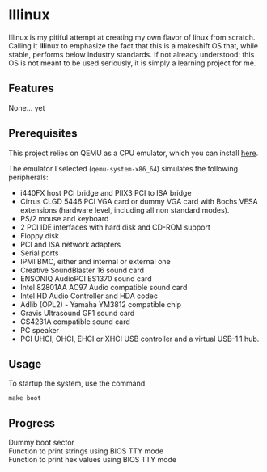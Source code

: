 # Illinux 

Illinux is my pitiful attempt at creating my own flavor of linux from scratch. Calling it **Ill**inux to emphasize the fact that this is a makeshift OS that, while stable, performs below industry standards. If not already understood: this OS is not meant to be used seriously, it is simply a learning project for me. 

## Features
None... yet

## Prerequisites

This project relies on QEMU as a CPU emulator, which you can install [here](https://www.qemu.org/download/).  

The emulator I selected (`qemu-system-x86_64`) simulates the following peripherals:
- i440FX host PCI bridge and PIIX3 PCI to ISA bridge
- Cirrus CLGD 5446 PCI VGA card or dummy VGA card with Bochs VESA extensions (hardware level, including all non standard modes).
- PS/2 mouse and keyboard
- 2 PCI IDE interfaces with hard disk and CD-ROM support
- Floppy disk
- PCI and ISA network adapters
- Serial ports
- IPMI BMC, either and internal or external one
- Creative SoundBlaster 16 sound card
- ENSONIQ AudioPCI ES1370 sound card
- Intel 82801AA AC97 Audio compatible sound card
- Intel HD Audio Controller and HDA codec
- Adlib (OPL2) - Yamaha YM3812 compatible chip
- Gravis Ultrasound GF1 sound card
- CS4231A compatible sound card
- PC speaker
- PCI UHCI, OHCI, EHCI or XHCI USB controller and a virtual USB-1.1 hub.

## Usage
To startup the system, use the command
```
make boot
```

## Progress
Dummy boot sector  
Function to print strings using BIOS TTY mode  
Function to print hex values using BIOS TTY mode
